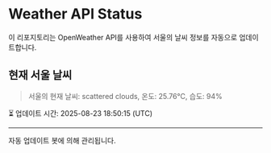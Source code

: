 
# Weather API Status

이 리포지토리는 OpenWeather API를 사용하여 서울의 날씨 정보를 자동으로 업데이트합니다.

## 현재 서울 날씨
> 서울의 현재 날씨: scattered clouds, 온도: 25.76°C, 습도: 94%

⏳ 업데이트 시간: 2025-08-23 18:50:15 (UTC)

---
자동 업데이트 봇에 의해 관리됩니다.
